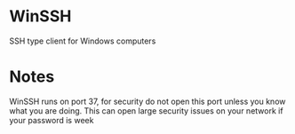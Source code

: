 # WinSSH
 SSH type client for Windows computers

# Notes
 WinSSH runs on port 37, for security do not open this port unless you know what you are doing.
 This can open large security issues on your network if your password is week